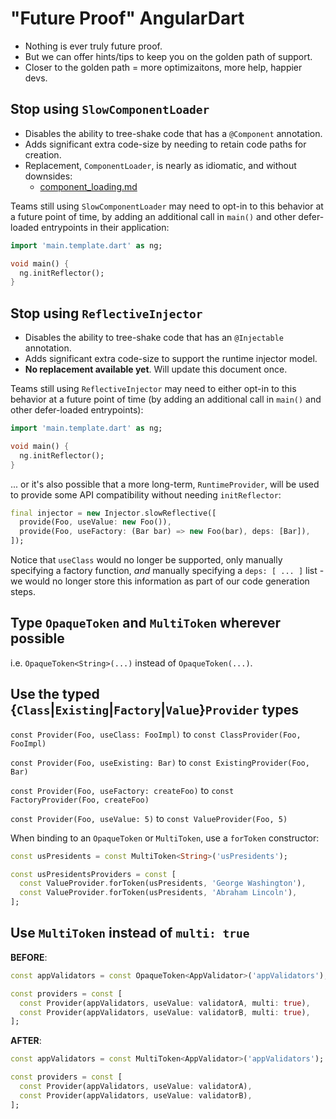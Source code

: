 # "Future Proof" AngularDart

* Nothing is ever truly future proof.
* But we can offer hints/tips to keep you on the golden path of support.
* Closer to the golden path = more optimizaitons, more help, happier devs.

## Stop using `SlowComponentLoader`

* Disables the ability to tree-shake code that has a `@Component` annotation.
* Adds significant extra code-size by needing to retain code paths for creation.
* Replacement, `ComponentLoader`, is nearly as idiomatic, and without downsides:
  * [component_loading.md](component_loading.md)

Teams still using `SlowComponentLoader` may need to opt-in to this behavior at
a future point of time, by adding an additional call in `main()` and other
defer-loaded entrypoints in their application:

```dart
import 'main.template.dart' as ng;

void main() {
  ng.initReflector();
}
```

## Stop using `ReflectiveInjector`

* Disables the ability to tree-shake code that has an `@Injectable` annotation.
* Adds significant extra code-size to support the runtime injector model.
* **No replacement available yet**. Will update this document once.

Teams still using `ReflectiveInjector` may need to either opt-in to this
behavior at a future point of time (by adding an additional call in `main()`
and other defer-loaded entrypoints):

```dart
import 'main.template.dart' as ng;

void main() {
  ng.initReflector();
}
```

... or it's also possible that a more long-term, `RuntimeProvider`, will be used
to provide some API compatibility without needing `initReflector`:

```dart
final injector = new Injector.slowReflective([
  provide(Foo, useValue: new Foo()),
  provide(Foo, useFactory: (Bar bar) => new Foo(bar), deps: [Bar]),
]);
```

Notice that `useClass` would no longer be supported, only manually specifying
a factory function, _and_ manually specifying a `deps: [ ... ]` list - we would
no longer store this information as part of our code generation steps.

## Type `OpaqueToken` and `MultiToken` wherever possible

i.e. `OpaqueToken<String>(...)` instead of `OpaqueToken(...)`.

## Use the typed {`Class`|`Existing`|`Factory`|`Value`}`Provider` types

`const Provider(Foo, useClass: FooImpl)` to `const ClassProvider(Foo, FooImpl)`

`const Provider(Foo, useExisting: Bar)` to `const ExistingProvider(Foo, Bar)`

`const Provider(Foo, useFactory: createFoo)` to `const FactoryProvider(Foo, createFoo)`

`const Provider(Foo, useValue: 5)` to `const ValueProvider(Foo, 5)`

When binding to an `OpaqueToken` or `MultiToken`, use a `forToken` constructor:

```dart
const usPresidents = const MultiToken<String>('usPresidents');

const usPresidentsProviders = const [
  const ValueProvider.forToken(usPresidents, 'George Washington'),
  const ValueProvider.forToken(usPresidents, 'Abraham Lincoln'),
];
```

## Use `MultiToken` instead of `multi: true`

**BEFORE**:

```dart
const appValidators = const OpaqueToken<AppValidator>('appValidators');

const providers = const [
  const Provider(appValidators, useValue: validatorA, multi: true),
  const Provider(appValidators, useValue: validatorB, multi: true),
];
```

**AFTER**:

```dart
const appValidators = const MultiToken<AppValidator>('appValidators');

const providers = const [
  const Provider(appValidators, useValue: validatorA),
  const Provider(appValidators, useValue: validatorB),
];
```
